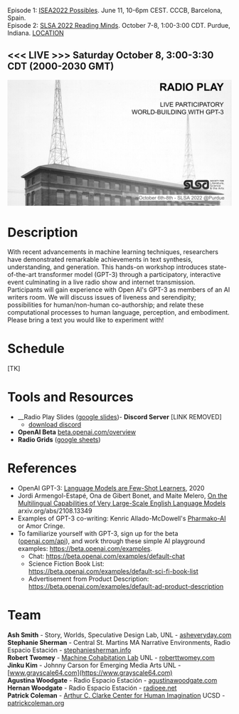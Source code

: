 Episode 1: [ISEA2022 Possibles](ep1/). June 11, 10-6pm CEST. CCCB, Barcelona, Spain.<br>
Episode 2: [SLSA 2022 Reading Minds](https://litsciarts.org/slsa2022/). October 7-8, 1:00-3:00 CDT. Purdue, Indiana. [LOCATION]()

<h2><<< LIVE >>> Saturday October 8, 3:00-3:30 CDT (2000-2030 GMT)</h2>

<img src="images/radio_play_ep2.jpg">
  
# Description

With recent advancements in machine learning techniques, researchers have demonstrated remarkable achievements in text synthesis, understanding, and generation. This hands-on workshop introduces state-of-the-art transformer model (GPT-3) through a participatory, interactive event culminating in a live radio show and internet transmission. Participants will gain experience with Open AI's GPT-3 as members of an AI writers room. We will discuss issues of liveness and serendipity; possibilities for human/non-human co-authorship; and relate these computational processes to human language, perception, and embodiment. Please bring a text you would like to experiment with!

# Schedule

[TK]

<!--
Saturday, June 11 2022

|    Time    | Activity |
|------------|----|
| 10:00	| __Introduction__ <br>  Background and setup |
| 10:30	| Activity: warming up our language engines (Discord). Discuss. |
| 11:00	| __Writer's Rooms 1__: Worldbuilding (small groups) |
| 11:45 | Reconvene: share out and decide on concept, themes |
| 12:00	| __Writer's Rooms 2__: Developing scenes (small group) | 
| 12:45 | Reconvene: share out scene progress, sign up for production. Other elements (sponsor messages, etc.)
| 13:00	| ~ lunch break ~ |
| 14:00 | __Pre-Production__: Peformance Planning  |
| 15:00 | Reconvene: share out. Sequence blocks, timing. | 
| 16:00 | Rehearsal and Sound Check | 
| 17:00 | __Performance and Broadcast__ Performance and Live Internet Transmission | 
| 17:30 | Debrief |
| 18:00 | ~ wrap ~ |

-->
# Tools and Resources
- __Radio Play Slides ([google slides](https://docs.google.com/presentation/d/11rs1DJ0iZlh6PJpaBPAl1U6GOl8UVNN_oU17pnysxsI/edit?usp=sharing))- __Discord Server__ [LINK REMOVED] <!-- [https://discord.gg/sErAemWj](https://discord.gg/sErAemWj) -->
  - [download discord](https://discord.com/download)
- __OpenAI Beta__ [beta.openai.com/overview](https://beta.openai.com/overview)
- __Radio Grids__ ([google sheets](https://docs.google.com/spreadsheets/d/10wWXvFbmwf_82i4O-ukt8g5YMj2YZ92ue6SNS5HMKcI/edit?usp=sharing))

# References
- OpenAI GPT-3: [Language Models are Few-Shot Learners](https://arxiv.org/abs/2005.14165), 2020
- Jordi Armengol-Estapé, Ona de Gibert Bonet, and Maite Melero, [On the Multilingual Capabilities of Very Large-Scale English Language
Models](https://arxiv.org/pdf/2108.13349.pdf) arxiv.org/abs/2108.13349
- Examples of GPT-3 co-writing: Kenric Allado-McDowell's [Pharmako-AI](https://ignota.org/products/pharmako-ai) or Amor Cringe.
- To familiarize yourself with GPT-3, sign up for the beta ([openai.com/api](https://openai.com/api)), and work through these simple AI playground examples: https://beta.openai.com/examples.
  - Chat: https://beta.openai.com/examples/default-chat
  - Science Fiction Book List: https://beta.openai.com/examples/default-sci-fi-book-list
  - Advertisement from Product Description: https://beta.openai.com/examples/default-ad-product-description

# Team

**Ash Smith** - Story, Worlds, Speculative Design Lab, UNL - [asheveryday.com](https://asheveryday.com/)<br>
**Stephanie Sherman** - Central St. Martins MA Narrative Environments, Radio Espacio Estación - [stephaniesherman.info](https://stephaniesherman.info/)<br>
**Robert Twomey** - [Machine Cohabitation Lab](http://cohab-lab.net) UNL - [roberttwomey.com](https://roberttwomey.com)<br>
**Jinku Kim** - Johnny Carson for Emerging Media Arts UNL - [www.grayscale64.com](https://www.grayscale64.com)<br>
**Agustina Woodgate** -  Radio Espacio Estación - [agustinawoodgate.com](https://agustinawoodgate.com)<br>
**Hernan Woodgate** - Radio Espacio Estación - [radioee.net](http://radioee.net)<br>
**Patrick Coleman** - [Arthur C. Clarke Center for Human Imagination](imagination.ucsd.edu) UCSD - [patrickcoleman.org](https://www.patrickcoleman.org/)<br>

<!--

# Images

![Image](images/ai_orson_wells_4k.jpg)

_left: Orson Welles shown in rehearsal directing his Mercury Theatre of the Air troupe. 1938, right: Rehearsing in Latent Space_

![Image](images/barca_girls_out_4k.jpg)

_left: Two children listen to radio, from cover of Radio Barcelona magazine, 1925 ([source](http://radioassociacio.cat/history/)), right: Two children listen to radio in latent space_

![Image](images/ai_portable_radio_out.jpg)

![Image](images/ai_radio_bunker_out.jpg)

<img src="https://www.alaskapublic.org/wp-content/uploads/2015/09/1238M_Orsonwithcast_PF_1938-900x643.jpg">

Orson Welles shown in rehearsal directing his Mercury Theatre of the Air troupe. 1938 (Photo Courtesy of Photofest, Inc.) [source](https://www.alaskapublic.org/2015/10/23/war-of-the-worlds/)
-->
